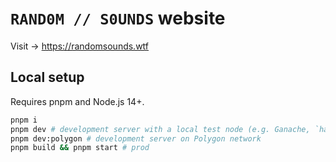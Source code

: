 # `RAND0M // S0UNDS` website

Visit -> https://randomsounds.wtf

## Local setup

Requires pnpm and Node.js 14+.

```sh
pnpm i
pnpm dev # development server with a local test node (e.g. Ganache, `hardhat node`)
pnpm dev:polygon # development server on Polygon network
pnpm build && pnpm start # prod
```
